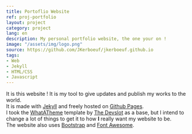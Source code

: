 ```yaml
---
title: Portoflio Website
ref: proj-portfolio
layout: project
category: project
lang: en
description: My personal portfolio website, the one your on !
image: "/assets/img/logo.png"
source: https://github.com/JKerboeuf/jkerboeuf.github.io
tags:
- Web
- Jekyll
- HTML/CSS
- Javascript
---
```


It is this website ! It is my tool to give updates and publish my works to the world.  
It is made with [Jekyll](https://jekyllrb.com/) and freely hosted on [Github Pages](https://pages.github.com/).  
I took the [WhatATheme](https://thedevslot.github.io/WhatATheme/) template by [The Devslot](https://github.com/thedevslot) as a base, but I intend to change a lot of things to get it to how **I** really want my website to be.  
The website also uses [Bootstrap](https://getbootstrap.com/) and [Font Awesome](https://fontawesome.com/).
